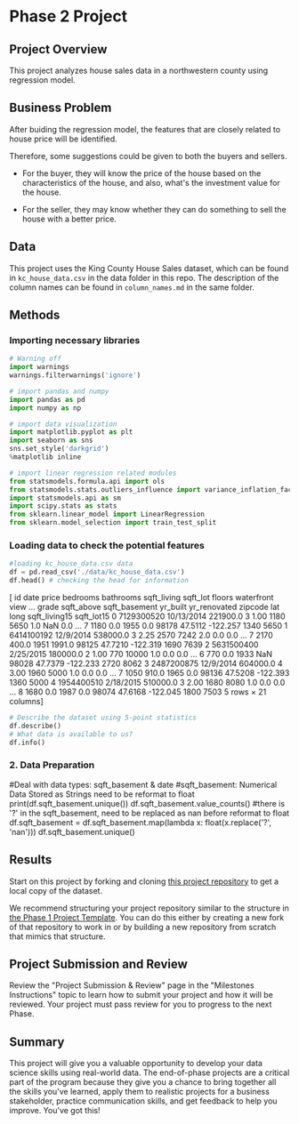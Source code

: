 # Phase 2 Project


## Project Overview

This project analyzes house sales data in a northwestern county using regression model.


## Business Problem

After buiding the regression model, the features that are closely related to house price will be identified. 

Therefore, some suggestions could be given to both the buyers and sellers.

* For the buyer, they will know the price of the house based on the characteristics of the house, and also, what's the investment value for the house.

* For the seller, they may know whether they can do something to sell the house with a better price.


## Data

This project uses the King County House Sales dataset, which can be found in  `kc_house_data.csv` in the data folder in this repo. 
The description of the column names can be found in `column_names.md` in the same folder.




## Methods
### Importing necessary libraries
```python
# Warning off
import warnings
warnings.filterwarnings('ignore')

# import pandas and numpy
import pandas as pd
import numpy as np

# import data visualization
import matplotlib.pyplot as plt
import seaborn as sns
sns.set_style('darkgrid')
%matplotlib inline

# import linear regression related modules
from statsmodels.formula.api import ols
from statsmodels.stats.outliers_influence import variance_inflation_factor
import statsmodels.api as sm
import scipy.stats as stats
from sklearn.linear_model import LinearRegression
from sklearn.model_selection import train_test_split
```


###  Loading data to check the potential features
```python
#loading kc_house_data.csv data
df = pd.read_csv('./data/kc_house_data.csv')
df.head() # checking the head for information
```
[	id	date	price	bedrooms	bathrooms	sqft_living	sqft_lot	floors	waterfront	view	...	grade	sqft_above	sqft_basement	yr_built	yr_renovated	zipcode	lat	long	sqft_living15	sqft_lot15
0	7129300520	10/13/2014	221900.0	3	1.00	1180	5650	1.0	NaN	0.0	...	7	1180	0.0	1955	0.0	98178	47.5112	-122.257	1340	5650
1	6414100192	12/9/2014	538000.0	3	2.25	2570	7242	2.0	0.0	0.0	...	7	2170	400.0	1951	1991.0	98125	47.7210	-122.319	1690	7639
2	5631500400	2/25/2015	180000.0	2	1.00	770	10000	1.0	0.0	0.0	...	6	770	0.0	1933	NaN	98028	47.7379	-122.233	2720	8062
3	2487200875	12/9/2014	604000.0	4	3.00	1960	5000	1.0	0.0	0.0	...	7	1050	910.0	1965	0.0	98136	47.5208	-122.393	1360	5000
4	1954400510	2/18/2015	510000.0	3	2.00	1680	8080	1.0	0.0	0.0	...	8	1680	0.0	1987	0.0	98074	47.6168	-122.045	1800	7503
5 rows × 21 columns]
```python
# Describe the dataset using 5-point statistics
df.describe()
# What data is available to us?
df.info()
```

### 2. Data Preparation
#Deal with data types: sqft_basement & date
#sqft_basement: Numerical Data Stored as Strings need to be reformat to float
print(df.sqft_basement.unique())
df.sqft_basement.value_counts()
#there is '?' in the sqft_basement, need to be replaced as nan before reformat to float
df.sqft_basement = df.sqft_basement.map(lambda x: float(x.replace('?', 'nan')))
df.sqft_basement.unique()

## Results

Start on this project by forking and cloning [this project repository](https://github.com/learn-co-curriculum/dsc-phase-2-project) to get a local copy of the dataset.

We recommend structuring your project repository similar to the structure in [the Phase 1 Project Template](https://github.com/learn-co-curriculum/dsc-project-template). You can do this either by creating a new fork of that repository to work in or by building a new repository from scratch that mimics that structure.

## Project Submission and Review

Review the "Project Submission & Review" page in the "Milestones Instructions" topic to learn how to submit your project and how it will be reviewed. Your project must pass review for you to progress to the next Phase.

## Summary

This project will give you a valuable opportunity to develop your data science skills using real-world data. The end-of-phase projects are a critical part of the program because they give you a chance to bring together all the skills you've learned, apply them to realistic projects for a business stakeholder, practice communication skills, and get feedback to help you improve. You've got this!
